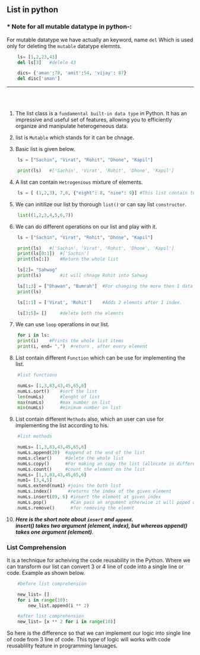 ## List in python

### \* Note for all mutable datatype in python-:
For mutable datatype we have actually an keyword, name `del` Which is used only for deleting the `mutable` datatype elemnts.

```python
    ls= [1,2,23,43]
    del ls[3]   #delele 43

    dics= {'aman':78, 'amit':54, 'vijay': 87}
    del disc['aman']
```
----
<br><br>
1) The list class is a `fundamental built-in data type` in Python. It has an impressive and useful set of features, allowing you to efficiently organize and manipulate heterogeneous data.
2) list is `Mutable` which stands for it can be chnage.

3) Basic list is given below.
```python
    ls = ["Sachin", "Virat", "Rohit", "Dhone", "Kapil"]

    print(ls)   #['Sachin', 'Virat', 'Rohit', 'Dhone', 'Kapil']
``` 

4) A list can contain `Hetrogenious` mixture of elements.
```python
    ls = [ (1,2,3), 7,6, {"eight": 8, "nine": 9}] #This list contain tuple, dictionary and basic elements.
```

5) We can initilize our list by thorough `list()` or can say list `constructor`.

```python
    list((1,2,3,4,5,6,7))
```

6) We can do different operations on our list and play with it.

```python
    ls = ["Sachin", "Virat", "Rohit", "Dhone", "Kapil"]

    print(ls)   #['Sachin', 'Virat', 'Rohit', 'Dhone', 'Kapil']
    print(ls[0:1])  #['Sachin']
    print(ls[:])    #Return the whole list

    ls[2]= "Sahwag"
    print(ls)       #it will chnage Rohit into Sahwag

    ls[1:3] = ["Dhawan", "Bumrah"]  #For changing the more then 1 data at a time.
    print(ls)

    ls[1:1] = ['Virat', 'Rohit']    #Adds 2 elemnts after 1 index.

    ls[3:5]= []     #delete both the elemnts


```

7) We can use `loop` operations in our list.

```python
    for i in ls:
    print(i)    #Prints the whole list items
    print(i, end= ",")  #return , after every element
```

8) List contain different `Function` which can be use for implementing the list.

```python
    #list functions

    numLs= [1,3,83,43,45,65,6]
    numLs.sort()    #sort the list
    len(numLs)      #lenght of list
    max(numLs)      #max number on list
    min(numLs)      #minimum number on list

```

9) List contain different `Methods` also, which an user can use for implementing the list according to his.

```python
    #list methods

    numLs= [1,3,83,43,45,65,6]
    numLs.append(20)  #append at the end of the list
    numLs.clear()     #delete the whole list
    numLs.copy()      #For making an copy the list (allocate in different location)
    numLs.count()     #count the element on the list
    numLs= [1,3,83,43,45,65,6]
    num1= [3,4,5]
    numLs.extend(num1) #joins the both list
    numLs.index()      #returns the index of the given element
    numLs.insert(89, 6) #insert the element at given index
    numLs.pop()         #Can pass an argument otherwise it will poped out from the last.
    numLs.remove()      #for removing the elemnt
```

10) ___Here is the short note about `insert` and `append`.<br>
insert() takes two argument (element, index), but whereas append() takes one argument (element)___.

### List Comprehension
It is a technique for acheiving the code reusability in the Python. Where we can transform our list can convert 3 or 4 line of code into a single line or code.
Example as shown below. 

```python
    #before list comprehension

    new_list= []
    for i in range(10):
        new_list.append(i ** 2)

    #after list comprehension
    new_list= [x ** 2 for i in range(10)]
```
So here is the difference so that we can implement our logic into single line of code from 3 line of code. This type of logic will works with code reusablility feature in programming lanuages.